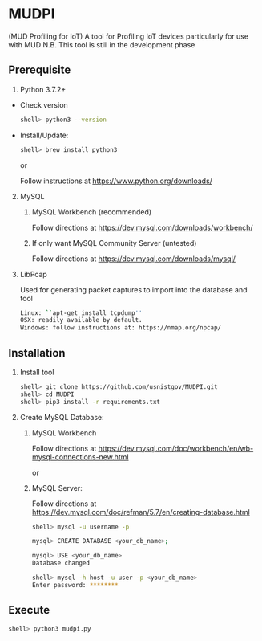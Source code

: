 # MUDPI
(MUD Profiling for IoT)
A tool for Profiling IoT devices particularly for use with MUD
N.B. This tool is still in the development phase

## Prerequisite
1. Python 3.7.2+

  * Check version
    ```sh
    shell> python3 --version
    ```
  * Install/Update:
    ```sh
    shell> brew install python3
    ```
    or

    Follow instructions at https://www.python.org/downloads/

2. MySQL
   1. MySQL Workbench (recommended)

      Follow directions at https://dev.mysql.com/downloads/workbench/    

   2. If only want MySQL Community Server (untested)

      Follow directions at https://dev.mysql.com/downloads/mysql/


3. LibPcap

   Used for generating packet captures to import into the database and tool 
   ```sh
   Linux: ``apt-get install tcpdump''
   OSX: readily available by default.
   Windows: follow instructions at: https://nmap.org/npcap/
   ```

## Installation

1. Install tool
   ```sh
   shell> git clone https://github.com/usnistgov/MUDPI.git
   shell> cd MUDPI
   shell> pip3 install -r requirements.txt
   ```

1. Create MySQL Database:

   1. MySQL Workbench

      Follow directions at https://dev.mysql.com/doc/workbench/en/wb-mysql-connections-new.html

      or

   2. MySQL Server:

      Follow directions at https://dev.mysql.com/doc/refman/5.7/en/creating-database.html

      ```sh
      shell> mysql -u username -p

      mysql> CREATE DATABASE <your_db_name>;

      mysql> USE <your_db_name>
      Database changed

      shell> mysql -h host -u user -p <your_db_name>
      Enter password: ********
      ```

## Execute
```sh
shell> python3 mudpi.py
```